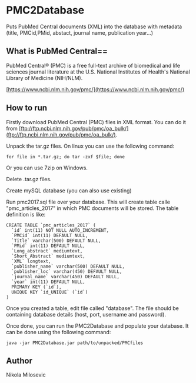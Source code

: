 # PMC2Database
Puts PubMed Central documents (XML) into the database with metadata (title, PMCid,PMid, abstact, journal name, publication year...)

## What is PubMed Central==
PubMed Central® (PMC) is a free full-text archive of biomedical and life sciences journal literature at the U.S. National Institutes of Health's National Library of Medicine (NIH/NLM).

[https://www.ncbi.nlm.nih.gov/pmc/](https://www.ncbi.nlm.nih.gov/pmc/)

## How to run
Firstly download PubMed Central (PMC) files in XML format. You can do it from [ftp://ftp.ncbi.nlm.nih.gov/pub/pmc/oa_bulk/](ftp://ftp.ncbi.nlm.nih.gov/pub/pmc/oa_bulk/).

Unpack the tar.gz files. On linux you can use the following command:
```
for file in *.tar.gz; do tar -zxf $file; done
```
Or you can use 7zip on Windows.

Delete .tar.gz files.


Create mySQL database (you can also use existing)

Run pmc2017.sql file over your database. This will create table calle "pmc_articles_2017" in which PMC documents will be stored. The table definition is like:

```
CREATE TABLE `pmc_articles_2017` (
  `id` int(11) NOT NULL AUTO_INCREMENT,
  `PMCid` int(11) DEFAULT NULL,
  `Title` varchar(500) DEFAULT NULL,
  `PMid` int(11) DEFAULT NULL,
  `Long_abstract` mediumtext,
  `Short_Abstract` mediumtext,
  `XML` longtext,
  `publisher_name` varchar(500) DEFAULT NULL,
  `publisher_loc` varchar(450) DEFAULT NULL,
  `journal_name` varchar(450) DEFAULT NULL,
  `year` int(11) DEFAULT NULL,
  PRIMARY KEY (`id`),
  UNIQUE KEY `id_UNIQUE` (`id`)
)
```

Once you created a table, edit file called "database". The file should be containing database details (host, port, username and password). 

Once done, you can run the PMC2Database and populate your database. It can be done using the following command:
```
java -jar PMC2Database.jar path/to/unpacked/PMCfiles
```


## Author
Nikola Milosevic
